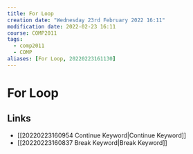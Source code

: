 ```yaml
---
title: For Loop
creation date: "Wednesday 23rd February 2022 16:11"
modification date: 2022-02-23 16:11
course: COMP2011
tags: 
  - comp2011
  - COMP
aliases: [For Loop, 20220223161130]
---
```


# For Loop

## Links

- [[20220223160954 Continue Keyword|Continue Keyword]] 
- [[20220223160837 Break Keyword|Break Keyword]]
